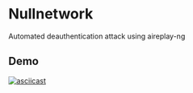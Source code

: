 # Nullnetwork
Automated deauthentication attack using aireplay-ng

## Demo
[![asciicast](https://asciinema.org/a/123762.png)](https://asciinema.org/a/123762)
